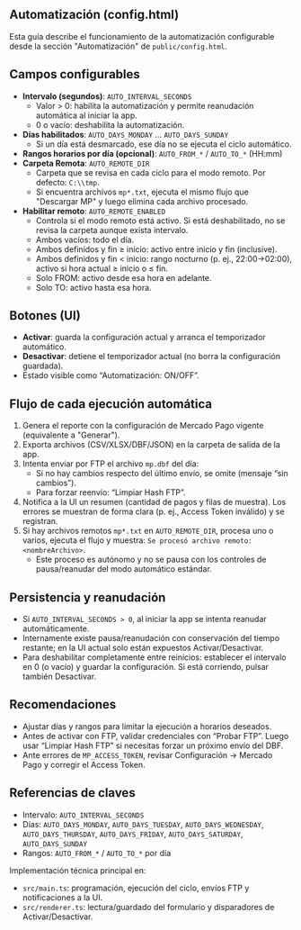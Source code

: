## Automatización (config.html)

Esta guía describe el funcionamiento de la automatización configurable desde la sección "Automatización" de `public/config.html`.

## Campos configurables

- **Intervalo (segundos)**: `AUTO_INTERVAL_SECONDS`
  - Valor > 0: habilita la automatización y permite reanudación automática al iniciar la app.
  - 0 o vacío: deshabilita la automatización.
- **Días habilitados**: `AUTO_DAYS_MONDAY` … `AUTO_DAYS_SUNDAY`
  - Si un día está desmarcado, ese día no se ejecuta el ciclo automático.
- **Rangos horarios por día (opcional)**: `AUTO_FROM_*` / `AUTO_TO_*` (HH:mm)
- **Carpeta Remota**: `AUTO_REMOTE_DIR`
  - Carpeta que se revisa en cada ciclo para el modo remoto. Por defecto: `C:\\tmp`.
  - Si encuentra archivos `mp*.txt`, ejecuta el mismo flujo que "Descargar MP" y luego elimina cada archivo procesado.
- **Habilitar remoto**: `AUTO_REMOTE_ENABLED`
  - Controla si el modo remoto está activo. Si está deshabilitado, no se revisa la carpeta aunque exista intervalo.
  - Ambos vacíos: todo el día.
  - Ambos definidos y fin ≥ inicio: activo entre inicio y fin (inclusive).
  - Ambos definidos y fin < inicio: rango nocturno (p. ej., 22:00→02:00), activo si hora actual ≥ inicio o ≤ fin.
  - Solo FROM: activo desde esa hora en adelante.
  - Solo TO: activo hasta esa hora.

## Botones (UI)

- **Activar**: guarda la configuración actual y arranca el temporizador automático.
- **Desactivar**: detiene el temporizador actual (no borra la configuración guardada).
- Estado visible como “Automatización: ON/OFF”.

## Flujo de cada ejecución automática

1. Genera el reporte con la configuración de Mercado Pago vigente (equivalente a "Generar").
2. Exporta archivos (CSV/XLSX/DBF/JSON) en la carpeta de salida de la app.
3. Intenta enviar por FTP el archivo `mp.dbf` del día:
   - Si no hay cambios respecto del último envío, se omite (mensaje “sin cambios”).
   - Para forzar reenvío: “Limpiar Hash FTP”.
4. Notifica a la UI un resumen (cantidad de pagos y filas de muestra). Los errores se muestran de forma clara (p. ej., Access Token inválido) y se registran.
5. Si hay archivos remotos `mp*.txt` en `AUTO_REMOTE_DIR`, procesa uno o varios, ejecuta el flujo y muestra: `Se procesó archivo remoto: <nombreArchivo>`.
   - Este proceso es autónomo y no se pausa con los controles de pausa/reanudar del modo automático estándar.

## Persistencia y reanudación

- Si `AUTO_INTERVAL_SECONDS > 0`, al iniciar la app se intenta reanudar automáticamente.
- Internamente existe pausa/reanudación con conservación del tiempo restante; en la UI actual solo están expuestos Activar/Desactivar.
- Para deshabilitar completamente entre reinicios: establecer el intervalo en 0 (o vacío) y guardar la configuración. Si está corriendo, pulsar también Desactivar.

## Recomendaciones

- Ajustar días y rangos para limitar la ejecución a horarios deseados.
- Antes de activar con FTP, validar credenciales con “Probar FTP”. Luego usar “Limpiar Hash FTP” si necesitas forzar un próximo envío del DBF.
- Ante errores de `MP_ACCESS_TOKEN`, revisar Configuración → Mercado Pago y corregir el Access Token.

## Referencias de claves

- Intervalo: `AUTO_INTERVAL_SECONDS`
- Días: `AUTO_DAYS_MONDAY`, `AUTO_DAYS_TUESDAY`, `AUTO_DAYS_WEDNESDAY`, `AUTO_DAYS_THURSDAY`, `AUTO_DAYS_FRIDAY`, `AUTO_DAYS_SATURDAY`, `AUTO_DAYS_SUNDAY`
- Rangos: `AUTO_FROM_*` / `AUTO_TO_*` por día

Implementación técnica principal en:
- `src/main.ts`: programación, ejecución del ciclo, envíos FTP y notificaciones a la UI.
- `src/renderer.ts`: lectura/guardado del formulario y disparadores de Activar/Desactivar.
